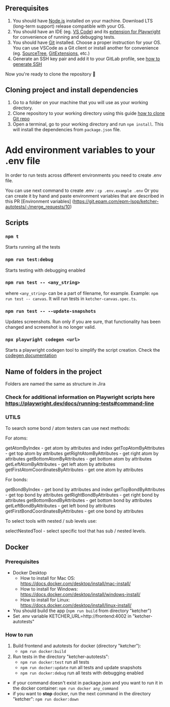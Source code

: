 ## Prerequisites

1. You should have [Node.js](https://nodejs.org/en/download/) installed on your machine. Download LTS (long-term support) release compatible with your OS.
2. You should have an IDE (eg. [VS Code](https://code.visualstudio.com/)) and its [extension for Playwright](https://marketplace.visualstudio.com/items?itemName=ms-playwright.playwright) for convenience of running and debugging tests.
3. You should have [Git](https://git-scm.com/book/en/v2/Getting-Started-Installing-Git) installed. Choose a proper instruction for your OS. You can use VSCode as a Git client or install another for convenience (eg. [SourceTree](https://www.sourcetreeapp.com/), [GitExtensions](http://gitextensions.github.io/), etc.)
4. Generate an SSH key pair and add it to your GitLab profile, see [how to generate SSH](https://git.epam.com/help/user/ssh.md)

Now you're ready to clone the repository :tada:

## Cloning project and install dependencies

1. Go to a folder on your machine that you will use as your working directory.
2. Clone repository to your working directory using this guide [how to clone Git repo](https://docs.gitlab.com/ee/user/project/repository/#clone-and-open-in-visual-studio-code)
3. Open a terminal, go to your working directory and run `npm install`. This will install the dependencies from `package.json` file.

# Add environment variables to your .env file

In order to run tests across different environments you need to create .env file.

You can use next command to create .env : `cp .env.example .env`
Or you can create it by hand and paste environment variables that are described in this PR [Environment variables] (https://git.epam.com/epm-lsop/ketcher-autotests/-/merge_requests/10)

## Scripts

### `npm t`

Starts running all the tests

### `npm run test:debug`

Starts testing with debugging enabled

### `npm run test -- <any_string>`

where `<any_string>` can be a part of filename, for example. Example: `npm run test -- canvas`. It will run tests in `ketcher-canvas.spec.ts`.

### `npm run test -- --update-snapshots`

Updates screenshots. Run only if you are sure, that functionality has been changed and screenshot is no longer valid.

### `npx playwright codegen <url>`

Starts a playwright codegen tool to simplify the script creation. Check the [codegen documentation](https://playwright.dev/docs/codegen-intro)

## Name of folders in the project

Folders are named the same as structure in Jira

### Check for additional information on Playwright scripts here https://playwright.dev/docs/running-tests#command-line

### UTILS

To search some bond / atom testers can use next methods:

For atoms:

getAtomByIndex - get atom by attributes and index
getTopAtomByAttributes - get top atom by attributes
getRightAtomByAttributes - get right atom by attributes
getBottomAtomByAttributes - get bottom atom by attributes
getLeftAtomByAttributes - get left atom by attributes
getFirstAtomCoordinatesByAttributes - get one atom by attributes

For bonds:

getBondByIndex - get bond by attributes and index
getTopBondByAttributes - get top bond by attributes
getRightBondByAttributes - get right bond by attributes
getBottomBondByAttributes - get bottom bond by attributes
getLeftBondByAttributes - get left bond by attributes
getFirstBondCoordinatesByAttributes - get one bond by attributes

To select tools with nested / sub levels use:

selectNestedTool - select specific tool that has sub / nested levels.

## Docker

### Prerequisites

- Docker Desktop
  - How to install for Mac OS: https://docs.docker.com/desktop/install/mac-install/
  - How to install for Windows: https://docs.docker.com/desktop/install/windows-install/
  - How to install for Linux: https://docs.docker.com/desktop/install/linux-install/
- You should build the app (`npm run build` from directory "ketcher")
- Set .env variable KETCHER_URL=http://frontend:4002 in "ketcher-autotests"

### How to run

1. Build frontend and autotests for docker (directory "ketcher"):
   - `npm run docker:build`
2. Run tests in the directory "ketcher-autotests":
   - `npm run docker:test` run all tests
   - `npm run docker:update` run all tests and update snapshots
   - `npm run docker:debug` run all tests with debugging enabled

- if your command doesn't exist in package.json and you want to run it in the docker container: `npm run docker any_command`
- if you want to **stop** docker, run the next command in the directory "ketcher": `npm run docker:down`
